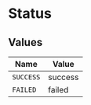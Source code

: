 # Status


## Values

| Name      | Value     |
| --------- | --------- |
| `SUCCESS` | success   |
| `FAILED`  | failed    |
